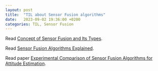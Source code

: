 ```yaml
---
layout: post
title:  "TIL about Sensor Fusion algorithms"
date:   2023-09-02 19:36:00 +0200
categories: TIL, Sensor Fusion
---
```

Read [Concept of Sensor Fusion and Its Types](https://www.geeksforgeeks.org/concept-of-sensor-fusion-and-its-types/).

Read [Sensor Fusion Algorithms Explained](https://www.udacity.com/blog/2020/08/sensor-fusion-algorithms-explained.html).

Read paper [Experimental Comparison of Sensor Fusion Algorithms for Attitude Estimation](/assets/docs/1-s2.0-S1474667016428089-main.pdf).
